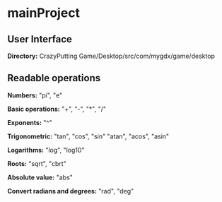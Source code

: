 # mainProject

## User Interface
**Directory:**
CrazyPutting Game/Desktop/src/com/mygdx/game/desktop


## Readable operations
**Numbers:**
"pi", "e"

**Basic operations:**
"+", "-", "*", "/"

**Exponents:**
"^"

**Trigonometric:**
"tan", "cos", "sin"
"atan", "acos", "asin"

**Logarithms:**
"log", "log10"

**Roots:**
"sqrt", "cbrt"

**Absolute value:**
"abs"

**Convert radians and degrees:**
"rad", "deg"
